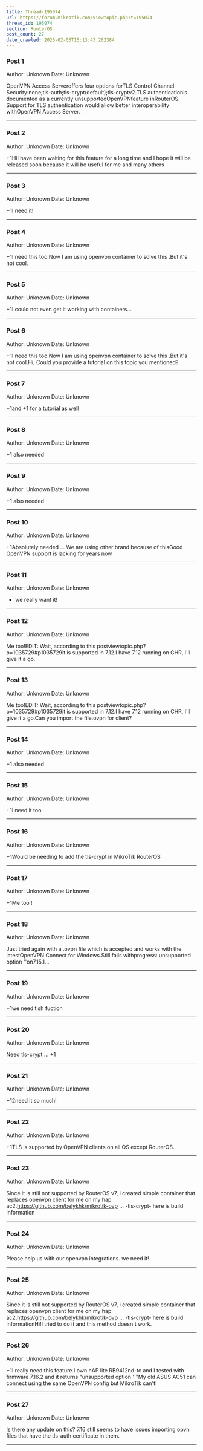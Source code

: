 ```yaml
---
title: Thread-195074
url: https://forum.mikrotik.com/viewtopic.php?t=195074
thread_id: 195074
section: RouterOS
post_count: 27
date_crawled: 2025-02-03T15:13:43.262384
---
```


### Post 1
Author: Unknown
Date: Unknown

OpenVPN Access Serveroffers four options forTLS Control Channel Security:none;tls-auth;tls-crypt(default);tls-cryptv2.TLS authenticationis documented as a currently unsupportedOpenVPNfeature inRouterOS. Support for TLS authentication would allow better interoperability withOpenVPN Access Server.

---
### Post 2
Author: Unknown
Date: Unknown

+1HiI have been waiting for this feature for a long time and I hope it will be released soon because it will be useful for me and many others

---
### Post 3
Author: Unknown
Date: Unknown

+1I need it!

---
### Post 4
Author: Unknown
Date: Unknown

+1I need this too.Now I am using openvpn container to solve this .But it's not cool.

---
### Post 5
Author: Unknown
Date: Unknown

+1I could not even get it working with containers...

---
### Post 6
Author: Unknown
Date: Unknown

+1I need this too.Now I am using openvpn container to solve this .But it's not cool.Hi, Could you provide a tutorial on this topic you mentioned?

---
### Post 7
Author: Unknown
Date: Unknown

+1and +1 for a tutorial as well

---
### Post 8
Author: Unknown
Date: Unknown

+1 also needed

---
### Post 9
Author: Unknown
Date: Unknown

+1 also needed

---
### Post 10
Author: Unknown
Date: Unknown

+1Absolutely needed ... We are using other brand because of thisGood OpenVPN support is lacking for years now

---
### Post 11
Author: Unknown
Date: Unknown

+ we really want it!

---
### Post 12
Author: Unknown
Date: Unknown

Me too!EDIT: Wait, according to this postviewtopic.php?p=1035729#p1035729it is supported in 7.12.I have 7.12 running on CHR, I'll give it a go.

---
### Post 13
Author: Unknown
Date: Unknown

Me too!EDIT: Wait, according to this postviewtopic.php?p=1035729#p1035729it is supported in 7.12.I have 7.12 running on CHR, I'll give it a go.Can you import the file.ovpn for client?

---
### Post 14
Author: Unknown
Date: Unknown

+1 also needed

---
### Post 15
Author: Unknown
Date: Unknown

+1i need it too.

---
### Post 16
Author: Unknown
Date: Unknown

+1Would be needing to add the tls-crypt in MikroTik RouterOS

---
### Post 17
Author: Unknown
Date: Unknown

+1Me too !

---
### Post 18
Author: Unknown
Date: Unknown

Just tried again with a .ovpn file which is accepted and works with the latestOpenVPN Connect for Windows.Still fails withprogress: unsupported option '<tls-crypt>'on7.15.1...

---
### Post 19
Author: Unknown
Date: Unknown

+1we need tish fuction

---
### Post 20
Author: Unknown
Date: Unknown

Need tls-crypt ... +1

---
### Post 21
Author: Unknown
Date: Unknown

+12need it so much!

---
### Post 22
Author: Unknown
Date: Unknown

+1TLS is supported by OpenVPN clients on all OS except RouterOS.

---
### Post 23
Author: Unknown
Date: Unknown

Since it is still not supported by RouterOS v7, i created simple container that replaces openvpn client for me on my hap ac2.https://github.com/belykhk/mikrotik-ovp ... -tls-crypt- here is build information

---
### Post 24
Author: Unknown
Date: Unknown

Please help us with our openvpn integrations.  we need it!

---
### Post 25
Author: Unknown
Date: Unknown

Since it is still not supported by RouterOS v7, i created simple container that replaces openvpn client for me on my hap ac2.https://github.com/belykhk/mikrotik-ovp ... -tls-crypt- here is build informationHi!I tried to do it and this method doesn't work.

---
### Post 26
Author: Unknown
Date: Unknown

+1I really need this feature.I own hAP lite RB9412nd-tc and I tested with firmware 7.16.2 and it returns "unsupported option '<tls-crypt>'"My old ASUS AC51 can connect using the same OpenVPN config but MikroTik can't!

---
### Post 27
Author: Unknown
Date: Unknown

Is there any update on this? 7.16 still seems to have issues importing opvn files that have the tls-auth certificate in them.

---
